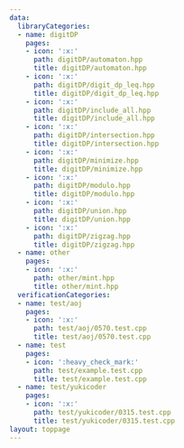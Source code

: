```yaml
---
data:
  libraryCategories:
  - name: digitDP
    pages:
    - icon: ':x:'
      path: digitDP/automaton.hpp
      title: digitDP/automaton.hpp
    - icon: ':x:'
      path: digitDP/digit_dp_leq.hpp
      title: digitDP/digit_dp_leq.hpp
    - icon: ':x:'
      path: digitDP/include_all.hpp
      title: digitDP/include_all.hpp
    - icon: ':x:'
      path: digitDP/intersection.hpp
      title: digitDP/intersection.hpp
    - icon: ':x:'
      path: digitDP/minimize.hpp
      title: digitDP/minimize.hpp
    - icon: ':x:'
      path: digitDP/modulo.hpp
      title: digitDP/modulo.hpp
    - icon: ':x:'
      path: digitDP/union.hpp
      title: digitDP/union.hpp
    - icon: ':x:'
      path: digitDP/zigzag.hpp
      title: digitDP/zigzag.hpp
  - name: other
    pages:
    - icon: ':x:'
      path: other/mint.hpp
      title: other/mint.hpp
  verificationCategories:
  - name: test/aoj
    pages:
    - icon: ':x:'
      path: test/aoj/0570.test.cpp
      title: test/aoj/0570.test.cpp
  - name: test
    pages:
    - icon: ':heavy_check_mark:'
      path: test/example.test.cpp
      title: test/example.test.cpp
  - name: test/yukicoder
    pages:
    - icon: ':x:'
      path: test/yukicoder/0315.test.cpp
      title: test/yukicoder/0315.test.cpp
layout: toppage
---
```

